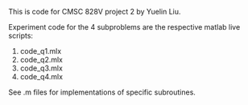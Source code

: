 This is code for CMSC 828V project 2 by Yuelin Liu.

Experiment code for the 4 subproblems are the respective matlab live scripts:
1. code_q1.mlx
2. code_q2.mlx
3. code_q3.mlx
4. code_q4.mlx

See .m files for implementations of specific subroutines.
